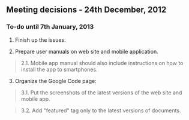 ## Meeting decisions - 24th December, 2012 ##

### To-do until 7th January, 2013 ###

1. Finish up the issues.

2. Prepare user manuals on web site and mobile application.

> 2.1. Mobile app manual should also include instructions on how to install the app to smartphones.

3. Organize the Google Code page:

> 3.1. Put the screenshots of the latest versions of the web site and mobile app.

> 3.2. Add "featured" tag only to the latest versions of documents.